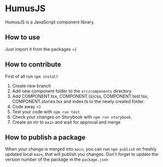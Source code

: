 # HumusJS
HumusJS is a JavaScript component library.

## How to use
Just import it from the packages =)

## How to contribute
First of all run `npm install`

1. Create new branch
2. Add new component folder to the `src/components` directory.
3. Add COMPONENT.tsx, COMPONENT.(s)css, COMPONENT.test.tsx, COMPONENT.stories.tsx and index.ts to the newly created folder.
4. Code away =)
5. Test your code with `npm run test`
6. Check your changes on Storybook with `npm run storybook`.
7. Create an mr to `main` and wait for approval and merge

## How to publish a package
When your change is merged into `main`, you can run `npm publish` on freshly updated local `main`, that will publish you changes.
Don't forget to update the version number of the package in the `package.json`